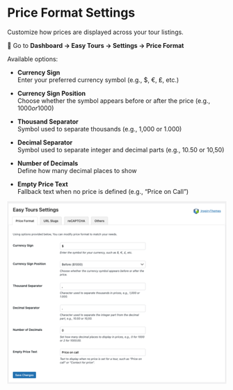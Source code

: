 # Price Format Settings

Customize how prices are displayed across your tour listings.

🔹 Go to **Dashboard → Easy Tours → Settings → Price Format**

Available options:

- **Currency Sign**  
  Enter your preferred currency symbol (e.g., $, €, ₤, etc.)

- **Currency Sign Position**  
  Choose whether the symbol appears before or after the price (e.g., $1000 or 1000$)

- **Thousand Separator**  
  Symbol used to separate thousands (e.g., 1,000 or 1.000)

- **Decimal Separator**  
  Symbol used to separate integer and decimal parts (e.g., 10.50 or 10,50)

- **Number of Decimals**  
  Define how many decimal places to show

- **Empty Price Text**  
  Fallback text when no price is defined (e.g., “Price on Call”)

![Price Format Settings](../../img/tours-price-format.png)